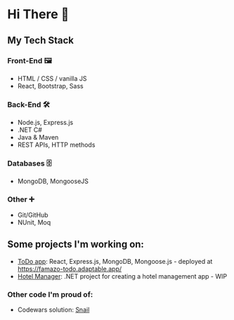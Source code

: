 # Hi There 👋

## My Tech Stack
### Front-End 🖼️
- HTML / CSS / vanilla JS
- React, Bootstrap, Sass

### Back-End 🛠️
- Node.js, Express.js
- .NET C#
- Java & Maven 
- REST APIs, HTTP methods

### Databases 🗄️
- MongoDB, MongooseJS

### Other ➕
- Git/GitHub
- NUnit, Moq

## Some projects I'm working on:
- [ToDo app](https://github.com/famazo93/todo_app): React, Express.js, MongoDB, Mongoose.js - deployed at https://famazo-todo.adaptable.app/
- [Hotel Manager](https://github.com/famazo93/famazo.HotelManagementApp): .NET project for creating a hotel management app - WIP

### Other code I'm proud of:
- Codewars solution: [Snail](https://github.com/famazo93/codewars_snail)
